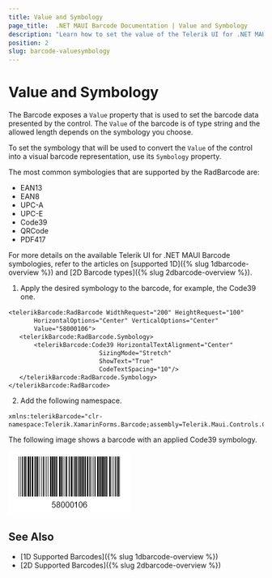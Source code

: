 ```yaml
---
title: Value and Symbology
page_title:  .NET MAUI Barcode Documentation | Value and Symbology
description: "Learn how to set the value of the Telerik UI for .NET MAUI Barcode and control the presented data."
position: 2
slug: barcode-valuesymbology
---
```


# Value and Symbology

The Barcode exposes a `Value` property that is used to set the barcode data presented by the control. The `Value` of the barcode is of type string and the allowed length depends on the symbology you choose.

To set the symbology that will be used to convert the `Value` of the control into a visual barcode representation, use its `Symbology` property.

The most common symbologies that are supported by the RadBarcode are:

* EAN13  
* EAN8  
* UPC-A  
* UPC-E  
* Code39  
* QRCode  
* PDF417   

For more details on the available Telerik UI for .NET MAUI Barcode symbologies, refer to the articles on [supported 1D]({% slug 1dbarcode-overview %}) and [2D Barcode types]({% slug 2dbarcode-overview %}).

1. Apply the desired symbology to the barcode, for example, the Code39 one.

 ```XAML
<telerikBarcode:RadBarcode WidthRequest="200" HeightRequest="100"
		HorizontalOptions="Center" VerticalOptions="Center"
		Value="58000106">
	<telerikBarcode:RadBarcode.Symbology>
		<telerikBarcode:Code39 HorizontalTextAlignment="Center"
						  SizingMode="Stretch"
						  ShowText="True"  
						  CodeTextSpacing="10"/>
	</telerikBarcode:RadBarcode.Symbology>
</telerikBarcode:RadBarcode>
 ```

2. Add the following namespace.

```XAML
xmlns:telerikBarcode="clr-namespace:Telerik.XamarinForms.Barcode;assembly=Telerik.Maui.Controls.Compatibility"
 ```

The following image shows a barcode with an applied Code39 symbology.

![Barcode Symbology](images/barcode_setsymbology_1.png)

## See Also

- [1D Supported Barcodes]({% slug 1dbarcode-overview %})
- [2D Supported Barcodes]({% slug 2dbarcode-overview %})
